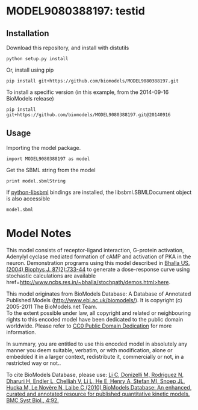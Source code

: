 # MODEL9080388197: testid

## Installation

Download this repository, and install with distutils

`python setup.py install`

Or, install using pip

`pip install git+https://github.com/biomodels/MODEL9080388197.git`

To install a specific version (in this example, from the 2014-09-16 BioModels release)

`pip install git+https://github.com/biomodels/MODEL9080388197.git@20140916`

## Usage

Importing the model package.

`import MODEL9080388197 as model`

Get the SBML string from the model

`print model.sbmlString`

If [python-libsbml](https://pypi.python.org/pypi/python-libsbml) bindings are
installed, the libsbml.SBMLDocument object is also accessible

`model.sbml`


# Model Notes
This model consists of receptor-ligand interaction, G-protein activation,
Adenylyl cyclase mediated formation of cAMP and activation of PKA in the
neuron. Demonstration programs using this model described in <a href = "http:/
/www.ncbi.nlm.nih.gov/entrez/query.fcgi?cmd=Retrieve&db=pubmed&dopt=Abstract&l
ist_uids=15298882 ">Bhalla US. (2004) Biophys J. 87(2):733-44</a> to generate
a dose-response curve using stochastic calculations are available
href=http://www.ncbs.res.in/~bhalla/stochpath/demos.html>here</a>.

This model originates from BioModels Database: A Database of Annotated
Published Models (http://www.ebi.ac.uk/biomodels/). It is copyright (c)
2005-2011 The BioModels.net Team.  
To the extent possible under law, all copyright and related or neighbouring
rights to this encoded model have been dedicated to the public domain
worldwide. Please refer to [CC0 Public Domain
Dedication](http://creativecommons.org/publicdomain/zero/1.0/) for more
information.

In summary, you are entitled to use this encoded model in absolutely any
manner you deem suitable, verbatim, or with modification, alone or embedded it
in a larger context, redistribute it, commercially or not, in a restricted way
or not..  
  
To cite BioModels Database, please use: [Li C, Donizelli M, Rodriguez N,
Dharuri H, Endler L, Chelliah V, Li L, He E, Henry A, Stefan MI, Snoep JL,
Hucka M, Le Novère N, Laibe C (2010) BioModels Database: An enhanced, curated
and annotated resource for published quantitative kinetic models. BMC Syst
Biol., 4:92.](http://www.ncbi.nlm.nih.gov/pubmed/20587024)


